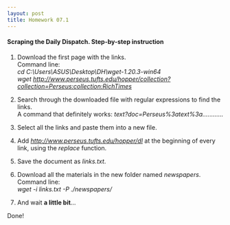 ```yaml
---
layout: post
title: Homework 07.1
---
```

#### Scraping the Daily Dispatch. Step-by-step instruction

1. Download the first page with the links.  
Command line:  
*cd C:\Users\ASUS\Desktop\DH\wget-1.20.3-win64*  
*wget http://www.perseus.tufts.edu/hopper/collection?collection=Perseus:collection:RichTimes*  

2. Search through the downloaded file with regular expressions to find the links.  
A command that definitely works: *text\?doc=Perseus%3atext%3a....\...\.....*

3. Select all the links and paste them into a new file.

4. Add *http://www.perseus.tufts.edu/hopper/dl* at the beginning of every link, using the *replace* function.

5. Save the document as *links.txt*.

6. Download all the materials in the new folder named *newspapers*.  
Command line:  
*wget -i links.txt -P ./newspapers/*

7.	And wait **a little bit**…

Done!

